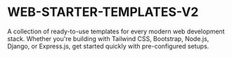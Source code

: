 # WEB-STARTER-TEMPLATES-V2
A collection of ready-to-use templates for every modern web development stack. Whether you're building with Tailwind CSS, Bootstrap, Node.js, Django, or Express.js, get started quickly with pre-configured setups.

